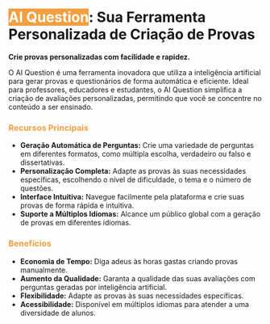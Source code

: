 # <span style="background-color:#f29f40; color:white;">AI Question</span>: Sua Ferramenta Personalizada de Criação de Provas

**Crie provas personalizadas com facilidade e rapidez.**

O AI Question é uma ferramenta inovadora que utiliza a inteligência artificial para gerar provas e questionários de forma automática e eficiente. Ideal para professores, educadores e estudantes, o AI Question simplifica a criação de avaliações personalizadas, permitindo que você se concentre no conteúdo a ser ensinado.

### <span style="color:#f29f40;">Recursos Principais</span>

* **Geração Automática de Perguntas:** Crie uma variedade de perguntas em diferentes formatos, como múltipla escolha, verdadeiro ou falso e dissertativas.
* **Personalização Completa:** Adapte as provas às suas necessidades específicas, escolhendo o nível de dificuldade, o tema e o número de questões.
* **Interface Intuitiva:** Navegue facilmente pela plataforma e crie suas provas de forma rápida e intuitiva.
* **Suporte a Múltiplos Idiomas:** Alcance um público global com a geração de provas em diferentes idiomas.

### <span style="color:#f29f40;">Benefícios</span>

* **Economia de Tempo:** Diga adeus às horas gastas criando provas manualmente.
* **Aumento da Qualidade:** Garanta a qualidade das suas avaliações com perguntas geradas por inteligência artificial.
* **Flexibilidade:** Adapte as provas às suas necessidades específicas.
* **Acessibilidade:** Disponível em múltiplos idiomas para atender a uma diversidade de alunos.

